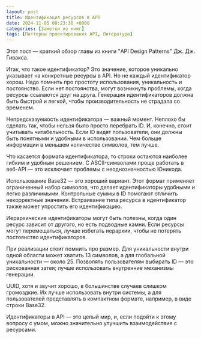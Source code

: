 ```yaml
---
layout: post
title: Идентификация ресурсов в API
date: 2024-11-05 00:23:30 +0000
categories: [Заметки из книг]
tags: [Паттерны проектирования API, Литература]
---
```


Этот пост — краткий обзор главы из книги "API Design Patterns" Дж. Дж. Гивакса.

Итак, что такое идентификатор? Это значение, которое уникально указывает на конкретные ресурсы в API. Но не каждый идентификатор хорош. Надо помнить про простоту использования, уникальность и постоянство. Если нет постоянства, могут возникнуть проблемы, когда ресурсы ссылаются друг на друга. Генерация идентификаторов должна быть быстрой и легкой, чтобы производительность не страдала со временем.

Непредсказуемость идентификатора — важный момент. Неплохо бы сделать так, чтобы нельзя было просто перебрать ID. И, конечно, стоит учитывать читабельность. Если ID видят пользователи, они должны быть понятными и удобными в использовании. Чем больше информации в меньшем количестве символов, тем лучше.

Что касается формата идентификатора, то строки остаются наиболее гибким и удобным решением. С ASCII-символами проще работать в веб-API — это исключает проблемы с неоднозначностью Юникода.

Использование Base32 — это хороший вариант. Этот формат применяет ограниченный набор символов, что делает идентификаторы удобными и легко различимыми. Контрольные суммы в ID помогают отличить некорректные значения. Встраивание типа ресурса в идентификатор также может упростить его идентификацию.

Иерархические идентификаторы могут быть полезны, когда один ресурс зависит от другого, но есть подводные камни. Если ресурсы могут перемещаться, лучше избегать иерархии, чтобы не потерять постоянство идентификаторов.

При реализации стоит помнить про размер. Для уникальности внутри одной области может хватить 13 символов, а для глобальной уникальности — около 25. Позволять пользователям выбирать ID — это рискованная затея; лучше использовать внутренние механизмы генерации.

UUID, хотя и звучит хорошо, в большинстве случаев слишком громоздкие. Их лучше использовать внутри системы, а для пользователей представлять в компактном формате, например, в виде строки Base32.

Идентификаторы в API — это целый мир, и, если подойти к этому вопросу с умом, можно значительно улучшить взаимодействие с ресурсами.
